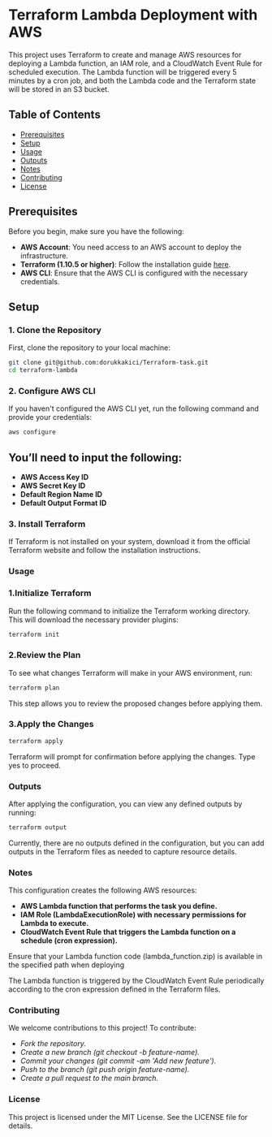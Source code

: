 
# Terraform Lambda Deployment with AWS

This project uses Terraform to create and manage AWS resources for deploying a Lambda function, an IAM role, and a CloudWatch Event Rule for scheduled execution. The Lambda function will be triggered every 5 minutes by a cron job, and both the Lambda code and the Terraform state will be stored in an S3 bucket.

## Table of Contents
- [Prerequisites](#prerequisites)
- [Setup](#setup)
- [Usage](#usage)
- [Outputs](#outputs)
- [Notes](#notes)
- [Contributing](#contributing)
- [License](#license)


## Prerequisites

Before you begin, make sure you have the following:

- **AWS Account**: You need access to an AWS account to deploy the infrastructure.
- **Terraform (1.10.5 or higher)**: Follow the installation guide [here](https://www.terraform.io/downloads.html).
- **AWS CLI**: Ensure that the AWS CLI is configured with the necessary credentials.




## Setup

### 1. Clone the Repository

First, clone the repository to your local machine:

```bash
git clone git@github.com:dorukkakici/Terraform-task.git
cd terraform-lambda
```

### 2. Configure AWS CLI

If you haven't configured the AWS CLI yet, run the following command and provide your credentials:

```bash
aws configure
```


## You’ll need to input the following:

- **AWS Access Key ID**
- **AWS Secret Key ID**
- **Default Region Name ID**
- **Default Output Format ID**

### 3. Install Terraform

If Terraform is not installed on your system, download it from the official Terraform website and follow the installation instructions.

### Usage

### 1.Initialize Terraform

Run the following command to initialize the Terraform working directory. This will download the necessary provider plugins:

```bash
terraform init
```
### 2.Review the Plan

To see what changes Terraform will make in your AWS environment, run:

```bash
terraform plan
```
This step allows you to review the proposed changes before applying them.

### 3.Apply the Changes

```bash
terraform apply
```
Terraform will prompt for confirmation before applying the changes. Type yes to proceed.


### Outputs

After applying the configuration, you can view any defined outputs by running:

```bash
terraform output
```
Currently, there are no outputs defined in the configuration, but you can add outputs in the Terraform files as needed to capture resource details.

### Notes

This configuration creates the following AWS resources:
  - **AWS Lambda function that performs the task you define.**
  - **IAM Role (LambdaExecutionRole) with necessary permissions for Lambda to execute.**
  - **CloudWatch Event Rule that triggers the Lambda function on a schedule (cron expression).**
    
Ensure that your Lambda function code (lambda_function.zip) is available in the specified path when deploying

The Lambda function is triggered by the CloudWatch Event Rule periodically according to the cron expression defined in the Terraform files.


### Contributing

We welcome contributions to this project! To contribute:

- *Fork the repository.*
- *Create a new branch (git checkout -b feature-name).*
- *Commit your changes (git commit -am 'Add new feature').*
- *Push to the branch (git push origin feature-name).*
- *Create a pull request to the main branch.*

### License

This project is licensed under the MIT License. See the LICENSE file for details.





